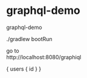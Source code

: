 # graphql-demo
graphql-demo

./gradlew bootRun 

go to  
http://localhost:8080/graphiql

{
  users {
    id
  }
}
